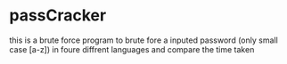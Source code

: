 # passCracker
this is a brute force program to brute fore a inputed password (only small case [a-z]) in foure diffrent languages and compare the time taken
